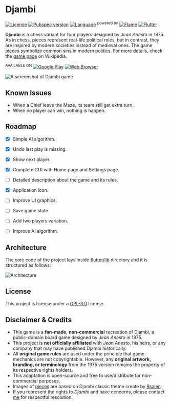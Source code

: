 # Djambi

[![License](https://img.shields.io/github/license/mabdelaal86/djambi)](LICENSE)
[![Pubspec version](https://img.shields.io/badge/dynamic/yaml?url=https%3A%2F%2Fraw.githubusercontent.com%2Fmabdelaal86%2Fdjambi%2Fmain%2Fflutter%2Fpubspec.yaml&query=%24.version&label=version&color=yellow)](#)
[![Language](https://img.shields.io/github/languages/top/mabdelaal86/djambi)](#)
<sup>powered by</sup>
[![Flame](https://img.shields.io/badge/%F0%9F%94%A5_Flame-272727.svg)](https://flame-engine.org)
[![Flutter](https://img.shields.io/badge/Flutter-02569B?logo=flutter)](https://flutter.dev/)


**Djambi** is a chess variant for four players designed by *Jean Anesto* in 1975.
As in chess, pieces represent real-life political roles, but in contrast,
they are inspired by modern societies instead of medieval ones.
The game pieces symbolize common sins in modern politics.
For more details, check the [game page](https://en.wikipedia.org/wiki/Djambi) on Wikipedia.

<sup>AVAILABLE ON</sup>
[![Google Play](https://img.shields.io/badge/Google_Play-414141?style=for-the-badge&logo=google-play)](https://play.google.com/store/apps/details?id=com.datonomi.djambi)
[![Web Browser](https://img.shields.io/badge/%F0%9F%94%97_Web_Browser-yellow.svg?style=for-the-badge)](https://mabdelaal86.github.io/djambi/)


<img src="docs/assets/screenshot.png" alt="A screenshot of Djambi game">


## Known Issues

* When a Chief leave the Maze, its team still get extra turn.
* When no player can win, nothing is happen.


## Roadmap

- [x] Simple AI algorithm.
- [x] Undo last play is missing.
- [x] Show next player.
- [x] Complete GUI with Home page and Settings page.
- [ ] Detailed description about the game and its rules.
- [x] Application icon.
- [ ] Improve UI graphics.
- [ ] Save game state.
- [ ] Add two players variation.
- [ ] Improve AI algorithm.


## Architecture

The core code of the project lays inside [flutter/lib](flutter/lib) directory and it is structured as follows:

<img src="docs/assets/architecture.svg" alt="Architecture">


## License

This project is license under a [GPL-3.0](https://www.gnu.org/licenses/gpl-3.0.html) license.


## Disclaimer & Credits

* This game is a **fan-made**, **non-commercial** recreation of Djambi,
  a public-domain board game designed by *Jean Anesto* in 1975.
* This project is **not officially affiliated** with *Jean Anesto*, his heirs,
  or any company that may have published Djambi historically.
* All **original game rules** are used under the principle that game mechanics are not copyrightable.
  However, any **original artwork, branding, or terminology** from the 1975 version remains the property of its
  respective rights holders.
* This adaptation is open-source and free to use/distribute for non-commercial purposes.
* Images of [pieces](./flutter/assets/classic) are based on Djambi classic theme create by [Rsalen](https://commons.wikimedia.org/wiki/User:Rsalen).
* If you represent the rights to *Djambi* and have concerns, please contact [me](mailto:hello@datonomi.com) for respectful resolution.
